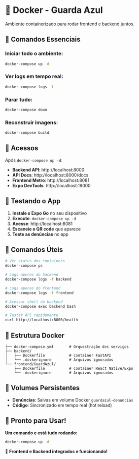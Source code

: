 # 🐳 Docker - Guarda Azul

Ambiente containerizado para rodar frontend e backend juntos.

## 🚀 Comandos Essenciais

### **Iniciar todo o ambiente:**
```bash
docker-compose up -d
```

### **Ver logs em tempo real:**
```bash
docker-compose logs -f
```

### **Parar tudo:**
```bash
docker-compose down
```

### **Reconstruir imagens:**
```bash
docker-compose build
```

## 🔗 Acessos

Após `docker-compose up -d`:

- **Backend API**: http://localhost:8000
- **API Docs**: http://localhost:8000/docs  
- **Frontend Metro**: http://localhost:8081
- **Expo DevTools**: http://localhost:19000

## 📱 Testando o App

1. **Instale o Expo Go** no seu dispositivo
2. **Execute**: `docker-compose up -d`
3. **Acesse**: http://localhost:8081 
4. **Escaneie o QR code** que aparece
5. **Teste as denúncias** no app

## 🔧 Comandos Úteis

```bash
# Ver status dos containers
docker-compose ps

# Logs apenas do backend
docker-compose logs -f backend

# Logs apenas do frontend  
docker-compose logs -f frontend

# Acessar shell do backend
docker-compose exec backend bash

# Testar API rapidamente
curl http://localhost:8000/health
```

## 📁 Estrutura Docker

```
├── docker-compose.yml       # Orquestração dos serviços
├── backend/
│   ├── Dockerfile           # Container FastAPI
│   └── .dockerignore        # Arquivos ignorados
└── frontend/GuardAzul/
    ├── Dockerfile           # Container React Native/Expo
    └── .dockerignore        # Arquivos ignorados
```

## 💾 Volumes Persistentes

- **Denúncias**: Salvas em volume Docker `guardazul-denuncias`
- **Código**: Sincronizado em tempo real (hot reload)

## 🎯 Pronto para Usar!

**Um comando e está tudo rodando:**
```bash
docker-compose up -d
```

🌊 **Frontend e Backend integrados e funcionando!** 
